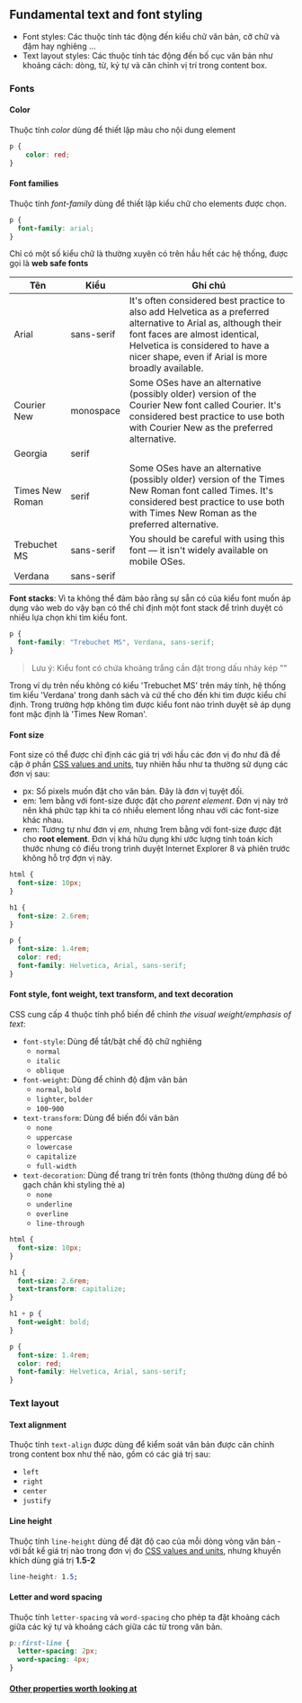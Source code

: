 ## Fundamental text and font styling

- Font styles: Các thuộc tính tác động đến kiểu chữ văn bản, cỡ chữ và đậm hay nghiêng ...
- Text layout styles: Các thuộc tính tác động đến bố cục văn bản như khoảng cách: dòng, từ, ký tự và căn chỉnh vị trí trong content box.

### Fonts

#### Color

Thuộc tính *color* dùng để thiết lập màu cho nội dung element
```css
p {
    color: red;
}
```
#### Font families

Thuộc tính *font-family* dùng để thiết lập kiểu chữ cho elements được chọn.
```css
p {
  font-family: arial;
}
```
Chỉ có một số kiểu chữ là thường xuyên có trên hầu hết các hệ thống, được gọi là **web safe fonts**

| Tên |	Kiểu | Ghi chú |
| --- | --- | --- |
| Arial | sans-serif | It's often considered best practice to also add Helvetica as a preferred alternative to Arial as, although their font faces are almost identical, Helvetica is considered to have a nicer shape, even if Arial is more broadly available. |
| Courier New |	monospace | Some OSes have an alternative (possibly older) version of the Courier New font called Courier. It's considered best practice to use both with Courier New as the preferred alternative. |
| Georgia | serif |  |
| Times New Roman |	serif | Some OSes have an alternative (possibly older) version of the Times New Roman font called Times. It's considered best practice to use both with Times New Roman as the preferred alternative. |
| Trebuchet MS | sans-serif | You should be careful with using this font — it isn't widely available on mobile OSes. |
| Verdana | sans-serif	|  |

**Font stacks**: Vì ta không thể đảm bảo rằng sự sẵn có của kiểu font muốn áp dụng vào web do vậy bạn có thể chỉ định một font stack để trình duyệt có nhiều lựa chọn khi tìm kiểu font.
```css
p {
  font-family: "Trebuchet MS", Verdana, sans-serif;
}
```
> Lưu ý: Kiểu font có chứa khoảng trắng cần đặt trong dấu nháy kép ""

Trong ví dụ trên nếu không có kiểu 'Trebuchet MS' trên máy tính, hệ thống tìm kiểu 'Verdana' trong danh sách và cứ thế cho đến khi tìm được kiểu chỉ định. Trong trường hợp không tìm được kiểu font nào trình duyệt sẽ áp dụng font mặc định là 'Times New Roman'.

#### Font size

Font size có thể được chỉ định các giá trị với hầu các đơn vị đo như đã đề cập ở phần [CSS values and units](), tuy nhiên hầu như ta thường sử dụng các đơn vị sau:

- px: Số pixels muốn đặt cho văn bản. Đây là đơn vị tuyệt đối.
- em: 1em bằng với font-size được đặt cho *parent element*. Đơn vị này trở nên khá phức tạp khi ta có nhiều element lồng nhau với các font-size khác nhau.
- rem: Tương tự như đơn vị *em*, nhưng 1rem bằng với font-size được đặt cho **root element**. Đơn vị khá hữu dụng khi ước lượng tính toán kích thước nhưng có điều trong trình duyệt Internet Explorer 8 và phiên trước không hỗ trợ đợn vị này.
```css
html {
  font-size: 10px;
}

h1 {
  font-size: 2.6rem;
}

p {
  font-size: 1.4rem;
  color: red;
  font-family: Helvetica, Arial, sans-serif;
}
```

#### Font style, font weight, text transform, and text decoration

CSS cung cấp 4 thuộc tính phổ biến để chỉnh *the visual weight/emphasis of text*:
* ```font-style```: Dùng để tắt/bật chế độ chữ nghiêng
    * ```normal```
    * ```italic```
    * ```oblique```
* ```font-weight```: Dùng để chỉnh độ đậm văn bản
    * ```normal```, ```bold```
    * ```lighter```, ```bolder```
    * ```100```-```900```
* ```text-transform```: Dùng để biến đổi văn bản
    * ```none```
    * ```uppercase```
    * ```lowercase```
    * ```capitalize```
    * ```full-width```
* ```text-decoration```: Dùng để trang trí trên fonts (thông thường dùng để bỏ gạch chân khi styling thẻ a)
    * ```none```
    * ```underline```
    * ```overline```
    * ```line-through```

```css
html {
  font-size: 10px;
}

h1 {
  font-size: 2.6rem;
  text-transform: capitalize;
}

h1 + p {
  font-weight: bold;
}

p {
  font-size: 1.4rem;
  color: red;
  font-family: Helvetica, Arial, sans-serif;
}
```

### Text layout

#### Text alignment

Thuộc tính ```text-align``` được dùng để kiểm soát văn bản được căn chỉnh trong content box như thế nào, gồm có các giá trị sau:
* ```left```
* ```right```
* ```center```
* ```justify```

#### Line height

Thuộc tính ```line-height``` dùng để đặt độ cao của mỗi dòng vòng văn bản - với bất kể giá trị nào trong đơn vị đo [CSS values and units](), nhưng khuyến khích dùng giá trị **1.5-2**
```css
line-height: 1.5;
```

#### Letter and word spacing

Thuộc tính ```letter-spacing``` và ```word-spacing``` cho phép ta đặt khoảng cách giữa các ký tự và khoảng cách giữa các từ trong văn bản.
```css
p::first-line {
  letter-spacing: 2px;
  word-spacing: 4px;
}
```

#### [Other properties worth looking at](https://developer.mozilla.org/en-US/docs/Learn/CSS/Styling_text/Fundamentals)